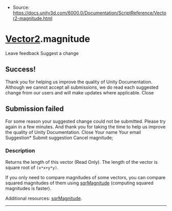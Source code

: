 * Source: https://docs.unity3d.com/6000.0/Documentation/ScriptReference/Vector2-magnitude.html

#  [Vector2](https://docs.unity3d.com/6000.0/Documentation/ScriptReference/Vector2.html).magnitude
Leave feedback
Suggest a change
## Success!
Thank you for helping us improve the quality of Unity Documentation. Although we cannot accept all submissions, we do read each suggested change from our users and will make updates where applicable.
Close
## Submission failed
For some reason your suggested change could not be submitted. Please <a>try again</a> in a few minutes. And thank you for taking the time to help us improve the quality of Unity Documentation.
Close
Your name Your email Suggestion* Submit suggestion
Cancel
magnitude; 
### Description
Returns the length of this vector (Read Only).
The length of the vector is square root of `(x*x+y*y)`.  
  
If you only need to compare magnitudes of some vectors, you can compare squared magnitudes of them using [sqrMagnitude](https://docs.unity3d.com/6000.0/Documentation/ScriptReference/Vector2-sqrMagnitude.html) (computing squared magnitudes is faster).  
  
Additional resources: [sqrMagnitude](https://docs.unity3d.com/6000.0/Documentation/ScriptReference/Vector2-sqrMagnitude.html).
* * *
